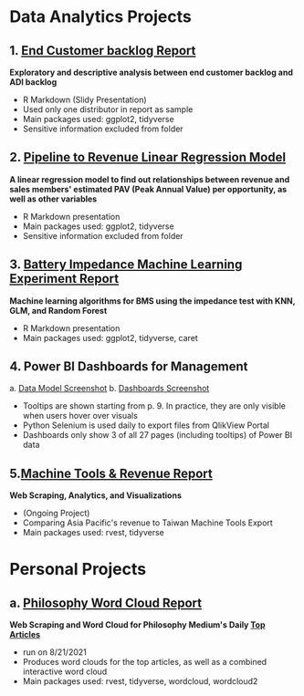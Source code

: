 # Data Analytics Projects

## 1. [End Customer backlog Report](https://b03701244.github.io/Portfolio//End_Customer_Backlog//MORRIHAN_2021-08-21.html)
**Exploratory and descriptive analysis between end customer backlog and ADI backlog**
* R Markdown (Slidy Presentation)
* Used only one distributor in report as sample
* Main packages used: ggplot2, tidyverse
* Sensitive information excluded from folder

## 2. [Pipeline to Revenue Linear Regression Model](Pipeline_Revenue_Regression/Reg_Report.pdf "Regression Report PDF")
**A linear regression model to find out relationships between revenue and sales members' estimated PAV (Peak Annual Value) per opportunity, as well as other variables**
* R Markdown presentation
* Main packages used: ggplot2, tidyverse
* Sensitive information excluded from folder

## 3. [Battery Impedance Machine Learning Experiment Report](ML/Battery_Models.pdf "ML PDF")
**Machine learning algorithms for BMS using the impedance test with KNN, GLM, and Random Forest**
* R Markdown presentation
* Main packages used: ggplot2, tidyverse, caret

## 4. Power BI Dashboards for Management
a.  [Data Model Screenshot](PowerBI_Management/Data_Model.png "DM Png")
b. [Dashboards Screenshot](https://github.com/b03701244/Portfolio/raw/main/PowerBI_Management/PowerBI_Management.pdf "PBI PDF")
* Tooltips are shown starting from p. 9. In practice, they are only visible when users hover over visuals
* Python Selenium is used daily to export files from QlikView Portal
* Dashboards only show 3 of all 27 pages (including tooltips) of Power BI data

## 5.[Machine Tools & Revenue Report](https://b03701244.github.io/Portfolio/Benchmark/Report.html)
**Web Scraping, Analytics, and Visualizations**
* (Ongoing Project)
* Comparing Asia Pacific's revenue to Taiwan Machine Tools Export
* Main packages used: rvest, tidyverse

# Personal Projects
## a. [Philosophy Word Cloud Report](https://b03701244.github.io/Portfolio/Philo_Scraping/Philo_Report.html)
**Web Scraping and Word Cloud for Philosophy Medium's Daily [Top Articles](https://philomedium.com/content/today)**
* run on 8/21/2021
* Produces word clouds for the top articles, as well as a combined interactive word cloud
* Main packages used: rvest, tidyverse, wordcloud, wordcloud2
